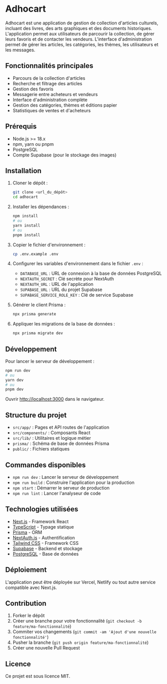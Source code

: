 # Adhocart

Adhocart est une application de gestion de collection d'articles culturels, incluant des livres, des arts graphiques et des documents historiques. L'application permet aux utilisateurs de parcourir la collection, de gérer leurs favoris et de contacter les vendeurs. L'interface d'administration permet de gérer les articles, les catégories, les thèmes, les utilisateurs et les messages.

## Fonctionnalités principales

- Parcours de la collection d'articles
- Recherche et filtrage des articles
- Gestion des favoris
- Messagerie entre acheteurs et vendeurs
- Interface d'administration complète
- Gestion des catégories, thèmes et éditions papier
- Statistiques de ventes et d'acheteurs

## Prérequis

- Node.js >= 18.x
- npm, yarn ou pnpm
- PostgreSQL
- Compte Supabase (pour le stockage des images)

## Installation

1. Cloner le dépôt :
   ```bash
   git clone <url_du_dépôt>
   cd adhocart
   ```

2. Installer les dépendances :
   ```bash
   npm install
   # ou
   yarn install
   # ou
   pnpm install
   ```

3. Copier le fichier d'environnement :
   ```bash
   cp .env.example .env
   ```

4. Configurer les variables d'environnement dans le fichier `.env` :
   - `DATABASE_URL` : URL de connexion à la base de données PostgreSQL
   - `NEXTAUTH_SECRET` : Clé secrète pour NextAuth
   - `NEXTAUTH_URL` : URL de l'application
   - `SUPABASE_URL` : URL du projet Supabase
   - `SUPABASE_SERVICE_ROLE_KEY` : Clé de service Supabase

5. Générer le client Prisma :
   ```bash
   npx prisma generate
   ```

6. Appliquer les migrations de la base de données :
   ```bash
   npx prisma migrate dev
   ```

## Développement

Pour lancer le serveur de développement :
```bash
npm run dev
# ou
yarn dev
# ou
pnpm dev
```

Ouvrir [http://localhost:3000](http://localhost:3000) dans le navigateur.

## Structure du projet

- `src/app/` : Pages et API routes de l'application
- `src/components/` : Composants React
- `src/lib/` : Utilitaires et logique métier
- `prisma/` : Schéma de base de données Prisma
- `public/` : Fichiers statiques

## Commandes disponibles

- `npm run dev` : Lancer le serveur de développement
- `npm run build` : Construire l'application pour la production
- `npm start` : Démarrer le serveur de production
- `npm run lint` : Lancer l'analyseur de code

## Technologies utilisées

- [Next.js](https://nextjs.org/) - Framework React
- [TypeScript](https://www.typescriptlang.org/) - Typage statique
- [Prisma](https://www.prisma.io/) - ORM
- [NextAuth.js](https://next-auth.js.org/) - Authentification
- [Tailwind CSS](https://tailwindcss.com/) - Framework CSS
- [Supabase](https://supabase.io/) - Backend et stockage
- [PostgreSQL](https://www.postgresql.org/) - Base de données

## Déploiement

L'application peut être déployée sur Vercel, Netlify ou tout autre service compatible avec Next.js.

## Contribution

1. Forker le dépôt
2. Créer une branche pour votre fonctionnalité (`git checkout -b feature/ma-fonctionnalité`)
3. Commiter vos changements (`git commit -am 'Ajout d'une nouvelle fonctionnalité'`)
4. Pusher la branche (`git push origin feature/ma-fonctionnalité`)
5. Créer une nouvelle Pull Request

## Licence

Ce projet est sous licence MIT.
